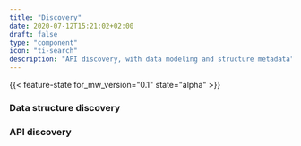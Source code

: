 ```yaml
---
title: "Discovery"
date: 2020-07-12T15:21:02+02:00
draft: false
type: "component"
icon: "ti-search"
description: "API discovery, with data modeling and structure metadata"
---
```


{{< feature-state for_mw_version="0.1" state="alpha" >}}

### Data structure discovery

### API discovery


